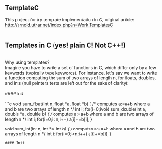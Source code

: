 ## TemplateC
This project for try template implementation in C, original article: http://arnold.uthar.net/index.php?n=Work.TemplatesC
<br>
<br>
## Templates in C (yes! plain C! Not C++!)
<br>
Why using templates?
<br>
Imagine you have to write a set of functions in C, which differ only by a few keywords (typically type keywords). For instance, let's say we want to write a function computing the sum of two arrays of length n, for floats, doubles, and ints (null pointers tests are left out for the sake of clarity):
<br>
<br>
#### Init
<br>
<br>
```c
void sum_float(int n, float *a, float *b)
{
/* computes a:=a+b where a and b are two arrays of length n */
int i;
for(i=0;i<n;i++) a[i]+=b[i];
}

void sum_double(int n, double *a, double *b)
{
/* computes a:=a+b where a and b are two arrays of length n */
int i;
for(i=0;i<n;i++) a[i]+=b[i];
}

void sum_int(int n, int *a, int *b)
{
/* computes a:=a+b where a and b are two arrays of length n */
int i;
for(i=0;i<n;i++) a[i]+=b[i];
}
```
#### Init